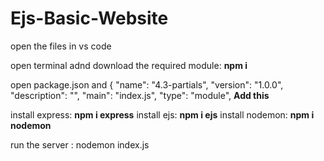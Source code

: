 # Ejs-Basic-Website

open the files in vs code

open terminal adnd download the required module: **npm i**

open package.json and {
  "name": "4.3-partials",
  "version": "1.0.0",
  "description": "",
  "main": "index.js",
  "type": "module",  **Add this**
 
install express: **npm i express**
install ejs: **npm i ejs**
install nodemon: **npm i nodemon**

run the server : nodemon index.js
